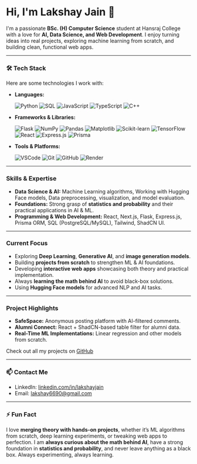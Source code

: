 # Hi, I'm Lakshay Jain 👋

I'm a passionate **BSc. (H) Computer Science** student at Hansraj College with a love for **AI, Data Science, and Web Development**. I enjoy turning ideas into real projects, exploring machine learning from scratch, and building clean, functional web apps.  

---

### 🛠️ Tech Stack

Here are some technologies I work with:

- **Languages:**
  
  ![Python](https://img.shields.io/badge/-Python-3776AB?style=for-the-badge&logo=python&logoColor=white)
  ![SQL](https://img.shields.io/badge/-SQL-4479A1?style=for-the-badge&logo=postgresql&logoColor=white)
  ![JavaScript](https://img.shields.io/badge/-JavaScript-F7DF1E?style=for-the-badge&logo=javascript&logoColor=black)
  ![TypeScript](https://img.shields.io/badge/-TypeScript-3178C6?style=for-the-badge&logo=typescript&logoColor=white)
  ![C++](https://img.shields.io/badge/-C++-00599C?style=for-the-badge&logo=c%2B%2B&logoColor=white)

- **Frameworks & Libraries:**
  
  ![Flask](https://img.shields.io/badge/-Flask-000000?style=for-the-badge&logo=flask&logoColor=white)
  ![NumPy](https://img.shields.io/badge/-NumPy-013243?style=for-the-badge&logo=numpy&logoColor=white)
  ![Pandas](https://img.shields.io/badge/-Pandas-150458?style=for-the-badge&logo=pandas&logoColor=white)
  ![Matplotlib](https://img.shields.io/badge/-Matplotlib-11557C?style=for-the-badge)
  ![Scikit-learn](https://img.shields.io/badge/-Scikit--learn-F7931E?style=for-the-badge)
  ![TensorFlow](https://img.shields.io/badge/-TensorFlow-FF6F00?style=for-the-badge&logo=tensorflow&logoColor=white)
  ![React](https://img.shields.io/badge/-React-61DAFB?style=for-the-badge&logo=react&logoColor=black)
  ![Express.js](https://img.shields.io/badge/-Express.js-000000?style=for-the-badge)
  ![Prisma](https://img.shields.io/badge/-Prisma-0C344B?style=for-the-badge)

- **Tools & Platforms:**
  
  ![VSCode](https://img.shields.io/badge/-VSCode-0078D4?style=for-the-badge&logo=visual-studio-code&logoColor=white)
  ![Git](https://img.shields.io/badge/-Git-F05032?style=for-the-badge&logo=git&logoColor=white)
  ![GitHub](https://img.shields.io/badge/-GitHub-181717?style=for-the-badge&logo=github&logoColor=white)
  ![Render](https://img.shields.io/badge/-Render-1E1E1E?style=for-the-badge)

---

### Skills & Expertise

- **Data Science & AI:** Machine Learning algorithms, Working with Hugging Face models, Data preprocessing, visualization, and model evaluation.  
- **Foundations:** Strong grasp of **statistics and probability** and their practical applications in AI & ML.
-  **Programming & Web Development:** React, Next.js, Flask, Express.js, Prisma ORM, SQL (PostgreSQL/MySQL), Tailwind, ShadCN UI.  


---

### Current Focus

- Exploring **Deep Learning**, **Generative AI**, and **image generation models**.  
- Building **projects from scratch** to strengthen ML & AI foundations.  
- Developing **interactive web apps** showcasing both theory and practical implementation.  
- Always **learning the math behind AI** to avoid black-box solutions.
- Using **Hugging Face models** for advanced NLP and AI tasks.  

---

### Project Highlights

- **SafeSpace:** Anonymous posting platform with AI-filtered comments.  
- **Alumni Connect:** React + ShadCN-based table filter for alumni data.  
- **Real-Time ML Implementations:** Linear regression and other models from scratch.  

Check out all my projects on [GitHub](https://github.com/lakshay-jainn)  

---

### 📫 Contact Me

- LinkedIn: [linkedin.com/in/lakshayjain](https://www.linkedin.com/in/lakshay-jain-39896631b/)  
- Email: lakshay6690@gmail.com  

---

### ⚡ Fun Fact

I love **merging theory with hands-on projects**, whether it’s ML algorithms from scratch, deep learning experiments, or tweaking web apps to perfection. I am **always curious about the math behind AI**, have a strong foundation in **statistics and probability**, and never leave anything as a black box. Always experimenting, always learning.  
